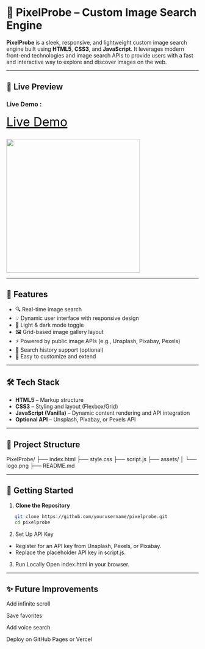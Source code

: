 # 📸 PixelProbe – Custom Image Search Engine

**PixelProbe** is a sleek, responsive, and lightweight custom image search engine built using **HTML5**, **CSS3**, and **JavaScript**. It leverages modern front-end technologies and image search APIs to provide users with a fast and interactive way to explore and discover images on the web.

---

## 🚀 Live Preview 
### Live Demo :
<a style="color:#000;font-size:32px;" href="https://vdharmendra.github.io/PixelProbe-Custom-Image-Search-Engine/">Live Demo </a><br />
<img src="./img/FreeImageSearchGallery.gif" style="width:350px;margin-top:25px;"/>

---

## 🚀 Features

- 🔍 Real-time image search
- 💡 Dynamic user interface with responsive design
- 🌙 Light & dark mode toggle
- 🖼️ Grid-based image gallery layout
- ⚡ Powered by public image APIs (e.g., Unsplash, Pixabay, Pexels)
- 🧭 Search history support (optional)
- 🔧 Easy to customize and extend

---

## 🛠️ Tech Stack

- **HTML5** – Markup structure
- **CSS3** – Styling and layout (Flexbox/Grid)
- **JavaScript (Vanilla)** – Dynamic content rendering and API integration
- **Optional API** – Unsplash, Pixabay, or Pexels API

---

## 📂 Project Structure

PixelProbe/
├── index.html
├── style.css
├── script.js
├── assets/
│ └── logo.png
├── README.md


---

## 🔧 Getting Started

1. **Clone the Repository**
```bash
   git clone https://github.com/yourusername/pixelprobe.git
   cd pixelprobe
```
2. Set Up API Key
- Register for an API key from Unsplash, Pexels, or Pixabay.
- Replace the placeholder API key in script.js.

3. Run Locally
Open index.html in your browser.


-----


## ✨ Future Improvements
Add infinite scroll

Save favorites

Add voice search

Deploy on GitHub Pages or Vercel